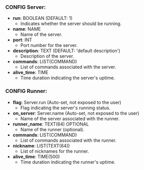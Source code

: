 ### CONFIG Server:

- **run**: BOOLEAN (DEFAULT: 1)
  - Indicates whether the server should be running.
- **name**: NAME
  - Name of the server.
- **port**: INT
  - Port number for the server.
- **description**: TEXT (DEFAULT: 'default description')
  - Description of the server.
- **commands**: LIST(COMMAND)
  - List of commands associated with the server.
- **alive_time**: TIME
  - Time duration indicating the server's uptime.

### CONFIG Runner:

- **flag**: Server.run (Auto-set, not exposed to the user)
  - Flag indicating the server's running status.
- **on_server**: Server.name (Auto-set, not exposed to the user)
  - Name of the server associated with the runner.
- **runner_name**: TEXT(64) OPTIONAL
  - Name of the runner (optional).
- **commands**: LIST(COMMAND)
  - List of commands associated with the runner.
- **nickname**: LIST(TEXT(64))
  - List of nicknames for the runner.
- **alive_time**: TIME(500)
  - Time duration indicating the runner's uptime.

